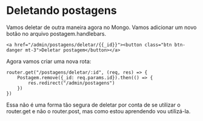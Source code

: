 # Deletando postagens

Vamos deletar de outra maneira agora no Mongo. Vamos adicionar um novo botão no arquivo postagem.handlebars.

    <a href="/admin/postagens/deletar/{{_id}}"><button class="btn btn-danger mt-3">Deletar postagem</button></a>

Agora vamos criar uma nova rota:

    router.get("/postagens/deletar/:id", (req, res) => {
        Postagem.remove({_id: req.params.id}).then(() => {
            res.redirect("/admin/postagens")
        })
    })

Essa não é uma forma tão segura de deletar por conta de se utilizar o router.get e não o router.post, mas como estou aprendendo vou utilizá-la.